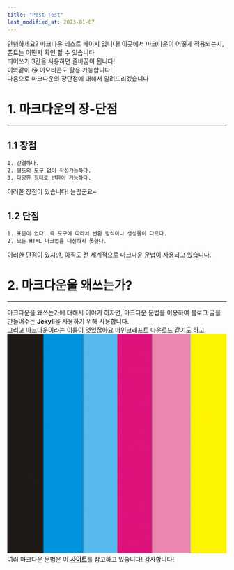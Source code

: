 ```yaml
---
title: "Post Test"
last_modified_at: 2023-01-07
---
```

안녕하세요? 마크다운 테스트 페이지 입니다! 이곳에서 마크다운이 어떻게 적용되는지, 폰트는 어떤지 확인 할 수 있습니다  
띄어쓰기 3칸을 사용하면 줄바꿈이 됩니다!   
이와같이 😘 이모티콘도 활용 가능합니다!<br/>
다음으로 마크다운의 장단점에 대해서 알려드리겠습니다
# 1. 마크다운의 장-단점
***
## 1.1 장점
```
1. 간결하다.
2. 별도의 도구 없이 작성가능하다.
3. 다양한 형태로 변환이 가능하다.
```
이러한 장점이 있습니다! 놀랍군요~
## 1.2 단점
```
1. 표준이 없다. 즉 도구에 따라서 변환 방식이나 생성물이 다르다.
2. 모든 HTML 마크업을 대신하지 못한다.
```
이러한 단점이 있지만, 아직도 전 세계적으로 마크다운 문법이 사용되고 있습니다.
# 2. 마크다운을 왜쓰는가?
***
마크다운을 왜쓰는가에 대해서 이야기 하자면, 마크다운 문법을 이용하여 블로그 글을 만들어주는 **Jekyll**을 사용하기 위해 사용합니다.    
그리고 마크다운이라는 이름이 멋있잖아요 마인크래프트 다운로드 같기도 하고.  
![Alt text](/images/profile.png "프로필 사진")  
여러 마크다운 문법은 이 [<u>**사이트**</u>](https://gist.github.com/ihoneymon/652be052a0727ad59601)를 참고하고 있습니다! 감사합니다!  
